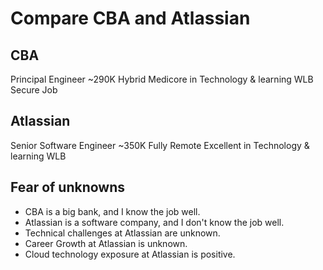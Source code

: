 # Compare CBA and Atlassian

## CBA

Principal Engineer
~290K
Hybrid
Medicore in Technology & learning
WLB
Secure Job

## Atlassian

Senior Software Engineer
~350K
Fully Remote
Excellent in Technology & learning
WLB


## Fear of unknowns

- CBA is a big bank, and I know the job well.
- Atlassian is a software company, and I don't know the job well.
- Technical challenges at Atlassian are unknown.
- Career Growth at Atlassian is unknown.
- Cloud technology exposure at Atlassian is positive.

